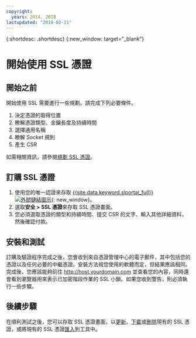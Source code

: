 ```yaml
---
copyright:
  years: 2014, 2018
lastupdated: "2018-02-21"
---
```


{:shortdesc: .shortdesc}
{:new_window: target="_blank"}

# 開始使用 SSL 憑證  


## 開始之前

開始使用 SSL 需要進行一些規劃。請完成下列必要條件。

1. 決定憑證的取得位置
2. 瞭解憑證類型、金鑰長度及持續時間
3. 選擇通用名稱
4. 瞭解 Socket 規則
5. 產生 CSR

如需相關資訊，請參閱[規劃 SSL 憑證](planning-ahead-ssl.html)。

## 訂購 SSL 憑證

1. 使用您的唯一認證來存取 [{{site.data.keyword.slportal_full}} ![外部鏈結圖示](../../icons/launch-glyph.svg "外部鏈結圖示")](https://control.softlayer.com/){: new_window}。
2. 選取**安全 > SSL 憑證**來存取 SSL 憑證畫面。
3. 您必須選取憑證的類型和持續時間、提交 CSR 的文字、輸入其他詳細資料，然後確認付款。

## 安裝和測試
訂購及驗證程序完成之後，您會收到來自憑證管理中心的電子郵件，其中包括您的憑證以及任何必要的中繼憑證。安裝方法視您使用的軟體而定，但結果應該相同。完成後，您應該能夠前往 <http://host.yourdomain.com> 並查看您的內容，同時還會看到瀏覽器用來表示已加密階段作業的 SSL 小鎖。如果您收到警告，則必須執行一些步驟。

## 後續步驟

在順利測試之後，您可以存取 SSL 憑證畫面，以[更新](view-and-update-ssl-certificate.html)、[下載](download-ssl-certificate-details.html)或[刪除](delete-ssl-certificate.html)現有的 SSL 憑證，或將現有的 SSL 憑證[匯入](import-ssl-certificate.html)到工具中。
